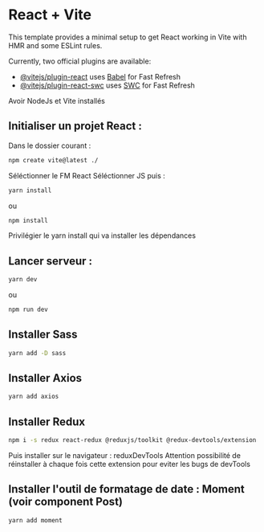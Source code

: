 # React + Vite

This template provides a minimal setup to get React working in Vite with HMR and some ESLint rules.

Currently, two official plugins are available:

- [@vitejs/plugin-react](https://github.com/vitejs/vite-plugin-react/blob/main/packages/plugin-react/README.md) uses [Babel](https://babeljs.io/) for Fast Refresh
- [@vitejs/plugin-react-swc](https://github.com/vitejs/vite-plugin-react-swc) uses [SWC](https://swc.rs/) for Fast Refresh

Avoir NodeJs et Vite installés
## Initialiser un projet React :
Dans le dossier courant :
```bash
npm create vite@latest ./ 
```
Séléctionner le FM React
Séléctionner JS
puis :
```bash
yarn install 
```
ou 
```bash
npm install 
```
Privilégier le yarn install qui va installer les dépendances

## Lancer serveur :
```bash
yarn dev
```
ou 
```bash
npm run dev
```

## Installer Sass
```bash
yarn add -D sass
```

## Installer Axios
```bash
yarn add axios
```
## Installer Redux
```bash
npm i -s redux react-redux @reduxjs/toolkit @redux-devtools/extension
```
Puis installer sur le navigateur : reduxDevTools
Attention possibilité de réinstaller à chaque fois cette extension pour eviter les bugs de devTools

## Installer l'outil de formatage de date : Moment (voir component Post)
```bash
yarn add moment
```
